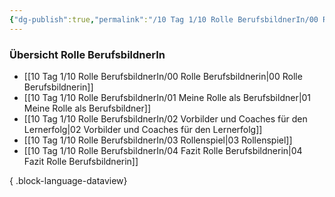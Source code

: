 ```yaml
---
{"dg-publish":true,"permalink":"/10 Tag 1/10 Rolle BerufsbildnerIn/00 Rolle Berufsbildnerin/"}
---
```


### Übersicht Rolle BerufsbildnerIn

- [[10 Tag 1/10 Rolle BerufsbildnerIn/00 Rolle Berufsbildnerin\|00 Rolle Berufsbildnerin]]
- [[10 Tag 1/10 Rolle BerufsbildnerIn/01 Meine Rolle als Berufsbildner\|01 Meine Rolle als Berufsbildner]]
- [[10 Tag 1/10 Rolle BerufsbildnerIn/02 Vorbilder und Coaches für den Lernerfolg\|02 Vorbilder und Coaches für den Lernerfolg]]
- [[10 Tag 1/10 Rolle BerufsbildnerIn/03 Rollenspiel\|03 Rollenspiel]]
- [[10 Tag 1/10 Rolle BerufsbildnerIn/04 Fazit Rolle Berufsbildnerin\|04 Fazit Rolle Berufsbildnerin]]

{ .block-language-dataview}
